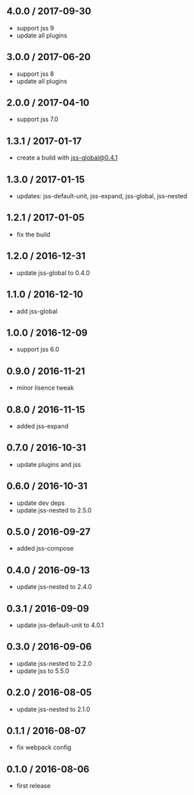 ## 4.0.0 / 2017-09-30

- support jss 9
- update all plugins

## 3.0.0 / 2017-06-20

- support jss 8
- update all plugins

## 2.0.0 / 2017-04-10

- support jss 7.0

## 1.3.1 / 2017-01-17

- create a build with jss-global@0.4.1

## 1.3.0 / 2017-01-15

- updates: jss-default-unit, jss-expand, jss-global, jss-nested

## 1.2.1 / 2017-01-05

- fix the build

## 1.2.0 / 2016-12-31

- update jss-global to 0.4.0

## 1.1.0 / 2016-12-10

- add jss-global

## 1.0.0 / 2016-12-09

- support jss 6.0

## 0.9.0 / 2016-11-21

- minor lisence tweak

## 0.8.0 / 2016-11-15

- added jss-expand

## 0.7.0 / 2016-10-31

- update plugins and jss

## 0.6.0 / 2016-10-31

- update dev deps
- update jss-nested to 2.5.0

## 0.5.0 / 2016-09-27

- added jss-compose

## 0.4.0 / 2016-09-13

- update jss-nested to 2.4.0

## 0.3.1 / 2016-09-09

- update jss-default-unit to 4.0.1

## 0.3.0 / 2016-09-06

- update jss-nested to 2.2.0
- update jss to 5.5.0

## 0.2.0 / 2016-08-05

- update jss-nested to 2.1.0

## 0.1.1 / 2016-08-07

- fix webpack config

## 0.1.0 / 2016-08-06

- first release
